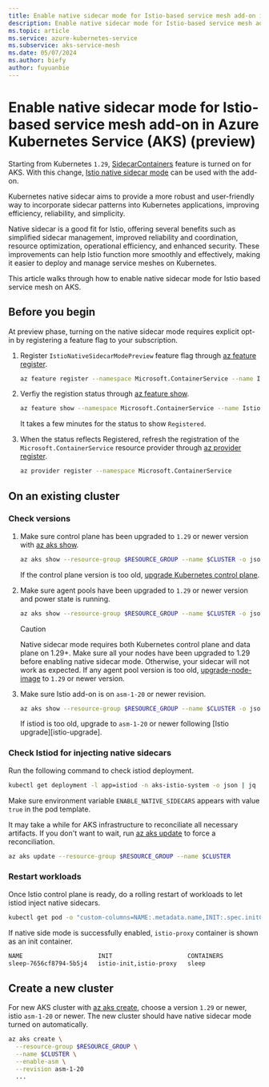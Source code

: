 ```yaml
---
title: Enable native sidecar mode for Istio-based service mesh add-on in Azure Kubernetes Service (AKS) (preview)
description: Enable native sidecar mode for Istio-based service mesh add-on in Azure Kubernetes Service (AKS) (preview)
ms.topic: article
ms.service: azure-kubernetes-service
ms.subservice: aks-service-mesh
ms.date: 05/07/2024
ms.author: biefy
author: fuyuanbie
---
```


# Enable native sidecar mode for Istio-based service mesh add-on in Azure Kubernetes Service (AKS) (preview)

Starting from Kubernetes `1.29`, [SidecarContainers][k8s-native-sidecar-support] feature is turned on for AKS. With this change, [Istio native sidecar mode][istio-native-sidecar-support] can be used with the add-on.

Kubernetes native sidecar aims to provide a more robust and user-friendly way to incorporate sidecar patterns into Kubernetes applications, improving efficiency, reliability, and simplicity.

Native sidecar is a good fit for Istio, offering several benefits such as simplified sidecar management, improved reliability and coordination, resource optimization, operational efficiency, and enhanced security. These improvements can help Istio function more smoothly and effectively, making it easier to deploy and manage service meshes on Kubernetes.

This article walks through how to enable native sidecar mode for Istio based service mesh on AKS.

## Before you begin

  At preview phase, turning on the native sidecar mode requires explicit opt-in by registering a feature flag to your subscription.

1. Register `IstioNativeSidecarModePreview` feature flag through [az feature register][az-feature-register].

    ```bash
    az feature register --namespace Microsoft.ContainerService --name IstioNativeSidecarModePreview
    ```

2. Verfiy the registion status through [az feature show][az-feature-show].

    ```bash
    az feature show --namespace Microsoft.ContainerService --name IstioNativeSidecarModePreview
    ```

    It takes a few minutes for the status to show `Registered`.

3. When the status reflects Registered, refresh the registration of the `Microsoft.ContainerService` resource provider through [az provider register][az-provider-register].

    ```bash
    az provider register --namespace Microsoft.ContainerService
    ```

## On an existing cluster

### Check versions

1. Make sure control plane has been upgraded to `1.29` or newer version with [az aks show][az-aks-show].

   ```bash
   az aks show --resource-group $RESOURCE_GROUP --name $CLUSTER -o json | jq ".kubernetesVersion"
   ```

   If the control plane version is too old, [upgrade Kubernetes control plane][upgrade-aks-cluster].

2. Make sure agent pools have been upgraded to `1.29` or newer version and power state is running.

   ```bash
   az aks show --resource-group $RESOURCE_GROUP --name $CLUSTER -o json | jq ".agentPoolProfiles[] | { currentOrchestratorVersion, powerState}"
   ```

   > [!CAUTION]
   > Native sidecar mode requires both Kubernetes control plane and data plane on 1.29+. Make sure all your nodes have been upgraded to 1.29 before enabling native sidecar mode. Otherwise, your sidecar will not work as expected.
   If any agent pool version is too old, [upgrade-node-image][upgrade-node-image] to `1.29` or newer version.

3. Make sure Istio add-on is on `asm-1-20` or newer revision.

   ```bash
   az aks show --resource-group $RESOURCE_GROUP --name $CLUSTER -o json | jq ".serviceMeshProfile.istio.revisions"
   ```

   If istiod is too old, upgrade to `asm-1-20` or newer following [Istio upgrade][istio-upgrade].


### Check Istiod for injecting native sidecars

Run the following command to check istiod deployment. 

```bash
kubectl get deployment -l app=istiod -n aks-istio-system -o json | jq '.items[].spec.template.spec.containers[].env[] | select(.name=="ENABLE_NATIVE_SIDECARS")'
```

Make sure environment variable `ENABLE_NATIVE_SIDECARS` appears with value `true` in the pod template.

It may take a while for AKS infrastructure to reconciliate all necessary artifacts.  If you don't want to wait, run [az aks update][az-aks-update] to force a reconciliation.

```bash
az aks update --resource-group $RESOURCE_GROUP --name $CLUSTER
```

### Restart workloads

Once Istio control plane is ready, do a rolling restart of workloads to let istiod inject native sidecars.

```bash
kubectl get pod -o "custom-columns=NAME:.metadata.name,INIT:.spec.initContainers[*].name,CONTAINERS:.spec.containers[*].name"
```

If native side mode is successfully enabled, `istio-proxy` container is shown as an init container.

```bash
NAME                     INIT                     CONTAINERS
sleep-7656cf8794-5b5j4   istio-init,istio-proxy   sleep
```

## Create a new cluster

For new AKS cluster with [az aks create][az-aks-create], choose a version `1.29` or newer, istio `asm-1-20` or newer. The new cluster should have native sidecar mode turned on automatically.

```bash
az aks create \
  --resource-group $RESOURCE_GROUP \
  --name $CLUSTER \
  --enable-asm \
  --revision asm-1-20
  ...
```

[az-aks-create]: /cli/azure/aks#az_aks_create
[az-aks-show]: /cli/azure/aks#az_aks_show
[az-aks-update]: /cli/azure/aks#az_aks_update
[az-feature-register]: /cli/azure/feature#az-feature-register
[az-feature-show]: /cli/azure/feature#az-feature-show
[az-provider-register]: /cli/azure/provider#az-provider-register
[istio-native-sidecar-support]: https://istio.io/latest/blog/2023/native-sidecars/
[k8s-native-sidecar-support]: https://kubernetes.io/blog/2023/08/25/native-sidecar-containers/
[upgrade-aks-cluster]: ./upgrade-aks-cluster.md
[upgrade-node-image]: ./node-image-upgrade.md